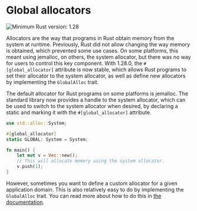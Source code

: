 # Global allocators

![Minimum Rust version: 1.28](https://img.shields.io/badge/Minimum%20Rust%20Version-1.28-brightgreen.svg)

Allocators are the way that programs in Rust obtain memory from the system at
runtime. Previously, Rust did not allow changing the way memory is obtained,
which prevented some use cases. On some platforms, this meant using jemalloc,
on others, the system allocator, but there was no way for users to control
this key component. With 1.28.0, the `#[global_allocator]` attribute is now
stable, which allows Rust programs to set their allocator to the system
allocator, as well as define new allocators by implementing the `GlobalAlloc`
trait.

The default allocator for Rust programs on some platforms is jemalloc. The
standard library now provides a handle to the system allocator, which can be
used to switch to the system allocator when desired, by declaring a static
and marking it with the `#[global_allocator]` attribute.

```rust
use std::alloc::System;

#[global_allocator]
static GLOBAL: System = System;

fn main() {
    let mut v = Vec::new();
    // This will allocate memory using the system allocator.
    v.push(1);
}
```

However, sometimes you want to define a custom allocator for a given
application domain. This is also relatively easy to do by implementing the
`GlobalAlloc` trait. You can read more about how to do this in [the
documentation](https://doc.rust-lang.org/std/alloc/trait.GlobalAlloc.html).